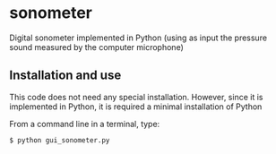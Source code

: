 # sonometer
Digital sonometer implemented in Python (using as input the pressure sound measured by the computer microphone)

Installation and use
--------------------
This code does not need any special installation. However, since it is implemented in Python, it is required a minimal installation of Python

From a command line in a terminal, type:

    $ python gui_sonometer.py
